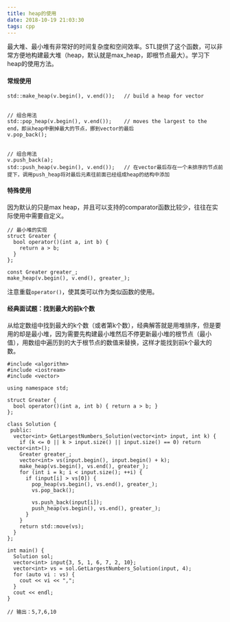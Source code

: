 ```yaml
---
title: heap的使用
date: 2018-10-19 21:03:30
tags: cpp
---
```

最大堆、最小堆有非常好的时间复杂度和空间效率。STL提供了这个函数，可以非常方便地构建最大堆（heap，默认就是max_heap，即根节点最大）。学习下heap的使用方法。

#### 常规使用

```
std::make_heap(v.begin(), v.end());   // build a heap for vector


// 组合用法
std::pop_heap(v.begin(), v.end());    // moves the largest to the end，即从heap中删掉最大的节点，挪到vector的最后
v.pop_back();


// 组合用法
v.push_back(a);
std::push_heap(v.begin(), v.end());   // 在vector最后存在一个未排序的节点前提下，调用push_heap将对最后元素往前面已经组成heap的结构中添加
```


#### 特殊使用
因为默认的只是max heap，并且可以支持的comparator函数比较少，往往在实际使用中需要自定义。

```
// 最小堆的实现
struct Greater {
  bool operator()(int a, int b) {
    return a > b;
  }
};

const Greater greater_;
make_heap(v.begin(), v.end(), greater_);
```
注意重载`operator()`，使其类可以作为类似函数的使用。

#### 经典面试题：找到最大的前k个数
从给定数组中找到最大的k个数（或者第k个数），经典解答就是用堆排序，但是要用的却是最小堆，因为需要先构建最小堆然后不停更新最小堆的根节点（最小值），用数组中遍历到的大于根节点的数值来替换，这样才能找到前k个最大的数。
```
#include <algorithm>
#include <iostream>
#include <vector>

using namespace std;

struct Greater {
  bool operator()(int a, int b) { return a > b; }
};

class Solution {
 public:
  vector<int> GetLargestNumbers_Solution(vector<int> input, int k) {
    if (k <= 0 || k > input.size() || input.size() == 0) return vector<int>();
    Greater greater_;
    vector<int> vs(input.begin(), input.begin() + k);
    make_heap(vs.begin(), vs.end(), greater_);
    for (int i = k; i < input.size(); ++i) {
      if (input[i] > vs[0]) {
        pop_heap(vs.begin(), vs.end(), greater_);
        vs.pop_back();

        vs.push_back(input[i]);
        push_heap(vs.begin(), vs.end(), greater_);
      }
    }
    return std::move(vs);
  }
};

int main() {
  Solution sol;
  vector<int> input{3, 5, 1, 6, 7, 2, 10};
  vector<int> vs = sol.GetLargestNumbers_Solution(input, 4);
  for (auto vi : vs) {
    cout << vi << ",";
  }
  cout << endl;
}

// 输出：5,7,6,10
```
